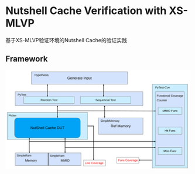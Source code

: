 # Nutshell Cache Verification with XS-MLVP
基于XS-MLVP验证环境的Nutshell Cache的验证实践

## Framework
![alt text](pic/image.png)